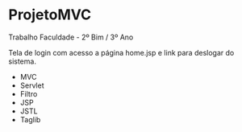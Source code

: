 ﻿# ProjetoMVC

Trabalho Faculdade - 2º Bim / 3º Ano

Tela de login com acesso a página home.jsp e link para deslogar do sistema.

* MVC
* Servlet
* Filtro
* JSP
* JSTL
* Taglib
